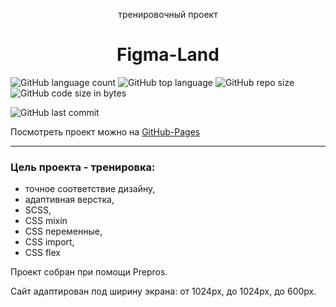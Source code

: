 <p align="center">тренировочный проект</p>
<h1 align="center">Figma-Land</h1>

![GitHub language count](https://img.shields.io/github/languages/count/Sergey-Maxim0v/Figma-Land)
![GitHub top language](https://img.shields.io/github/languages/top/Sergey-Maxim0v/Figma-Land)
![GitHub repo size](https://img.shields.io/github/repo-size/Sergey-Maxim0v/Figma-Land)
![GitHub code size in bytes](https://img.shields.io/github/languages/code-size/Sergey-Maxim0v/Figma-Land)

![GitHub last commit](https://img.shields.io/github/last-commit/Sergey-Maxim0v/Figma-Land)

Посмотреть проект можно на [GitHub-Pages](https://sergey-maxim0v.github.io/Figma-Land/)

---
### Цель проекта - тренировка:
- точное соответствие дизайну,
- адаптивная верстка,
- SCSS,
- CSS mixin
- CSS переменные,
- CSS import,
- CSS flex

Проект собран при помощи Prepros.

Сайт адаптирован под ширину экрана: от 1024px, до 1024px, до 600px.

